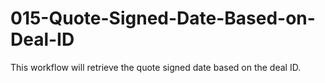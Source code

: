 # 015-Quote-Signed-Date-Based-on-Deal-ID
This workflow will retrieve the quote signed date based on the deal ID.
